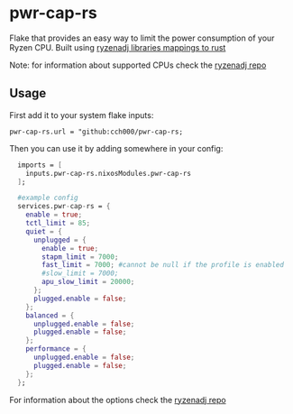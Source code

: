 # pwr-cap-rs

Flake that provides an easy way to limit the power consumption of your Ryzen CPU.
Built using [ryzenadj libraries mappings to rust](https://crates.io/crates/libryzenadj)

Note: for information about supported CPUs check the 
[ryzenadj repo](https://github.com/FlyGoat/RyzenAdj)

## Usage

First add it to your system flake inputs:

`pwr-cap-rs.url = "github:cch000/pwr-cap-rs;`

Then you can use it by adding somewhere in your config:

```nix
  imports = [
    inputs.pwr-cap-rs.nixosModules.pwr-cap-rs
  ];

  #example config
  services.pwr-cap-rs = {
    enable = true;
    tctl_limit = 85;
    quiet = {
      unplugged = {
        enable = true;
        stapm_limit = 7000;
        fast_limit = 7000; #cannot be null if the profile is enabled
        #slow_limit = 7000;
        apu_slow_limit = 20000;
      };
      plugged.enable = false;
    };
    balanced = {
      unplugged.enable = false;
      plugged.enable = false;
    };
    performance = {
      unplugged.enable = false;
      plugged.enable = false;
    };
  };
```

For information about the options check the 
[ryzenadj repo](https://github.com/FlyGoat/RyzenAdj)
